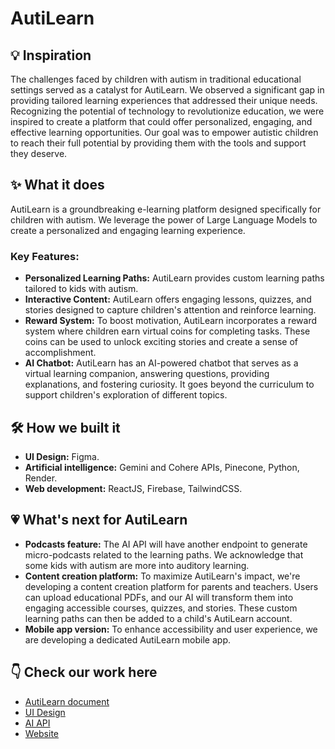 # AutiLearn
## 💡 Inspiration
The challenges faced by children with autism in traditional educational settings served as a catalyst for AutiLearn. We observed a significant gap in providing tailored learning experiences that addressed their unique needs. Recognizing the potential of technology to revolutionize education, we were inspired to create a platform that could offer personalized, engaging, and effective learning opportunities. Our goal was to empower autistic children to reach their full potential by providing them with the tools and support they deserve.

## ✨ What it does
AutiLearn is a groundbreaking e-learning platform designed specifically for children with autism. We leverage the power of Large Language Models to create a personalized and engaging learning experience.

### Key Features:
- **Personalized Learning Paths:** AutiLearn provides custom learning paths tailored to kids with autism.
- **Interactive Content:** AutiLearn offers engaging lessons, quizzes, and stories designed to capture children's attention and reinforce learning.
- **Reward System:** To boost motivation, AutiLearn incorporates a reward system where children earn virtual coins for completing tasks. These coins can be used to unlock exciting stories and create a sense of accomplishment.
- **AI Chatbot:** AutiLearn has an AI-powered chatbot that serves as a virtual learning companion, answering questions, providing explanations, and fostering curiosity. It goes beyond the curriculum to support children's exploration of different topics.

## 🛠️ How we built it
- **UI Design:** Figma.
- **Artificial intelligence:** Gemini and Cohere APIs, Pinecone, Python, Render.
- **Web development:** ReactJS, Firebase, TailwindCSS.

## 💗 What's next for AutiLearn
- **Podcasts feature:** The AI API will have another endpoint to generate micro-podcasts related to the learning paths. We acknowledge that some kids with autism are more into auditory learning.
- **Content creation platform:** To maximize AutiLearn's impact, we're developing a content creation platform for parents and teachers. Users can upload educational PDFs, and our AI will transform them into engaging accessible courses, quizzes, and stories. These custom learning paths can then be added to a child's AutiLearn account.
- **Mobile app version:** To enhance accessibility and user experience, we are developing a dedicated AutiLearn mobile app.

## 👇 Check our work here
- [AutiLearn document](https://drive.google.com/file/d/1_Dh11H-_p8Tx6cDKLYsMDMMWyx4nMggr/view?usp=sharing)
- [UI Design](https://www.figma.com/design/RhqLHXiUjBJnLlHYiDV0Qq/AutiLearn?node-id=3034-300&t=Naiot6KmNb5KmsDv-0)
- [AI API](https://mega-hackathon-2024.onrender.com)
- [Website](https://autilearn-d8f45.web.app)
